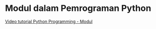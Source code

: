 # Modul dalam Pemrograman Python
[Video tutorial Python Programming - Modul](https://www.youtube.com/watch?v=OhUlfJ36uqk&t=51s)
